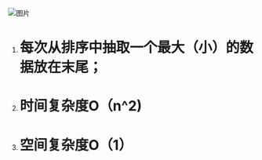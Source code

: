 
![图片](https://user-images.githubusercontent.com/38878365/182560259-f3b4fe1e-7520-41a9-871b-2cb44435858b.png)


1. # 每次从排序中抽取一个最大（小）的数据放在末尾；
2. # 时间复杂度O（n^2)
3. # 空间复杂度O（1）
